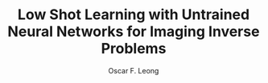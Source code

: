 ---
paperId: 62
author: Oscar F. Leong
publicationauthor: Leong, O. F.
title: Low Shot Learning with Untrained Neural Networks for Imaging Inverse Problems
pdf: --
poster: --
alt: --
type: Oral
topic: FAT
link: --
conference: neurips
year: 2019
tags: neurips-2019
location: Vancouver, Canada
---